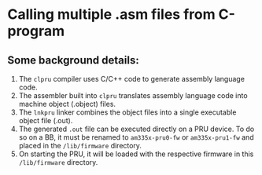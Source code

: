 # Calling multiple .asm files from C-program

## Some background details:

1. The `clpru` compiler uses C/C++ code to generate assembly language code.
2. The assembler built into `clpru` translates assembly language code into machine object (.object) files.
3. The `lnkpru` linker combines the object files into a single executable object file (.out). 
4. The generated `.out` file can be executed directly on a PRU device. To do so on a BB, it must be renamed to `am335x-pru0-fw` or `am335x-pru1-fw` and placed in the `/lib/firmware` directory. 
5. On starting the PRU, it will be loaded with the respective firmware in this `/lib/firmware` directory.

